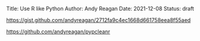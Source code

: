 Title: Use R like Python
Author: Andy Reagan
Date: 2021-12-08
Status: draft

https://gist.github.com/andyreagan/2712fa9c4ec1668d661758eea8f55aed

https://github.com/andyreagan/pypcleanr